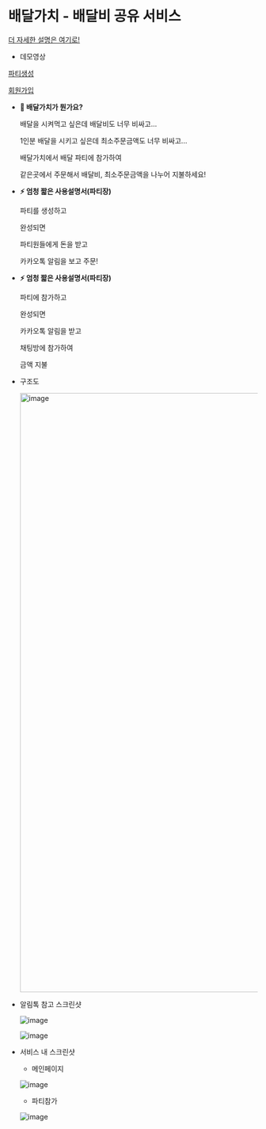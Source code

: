 배달가치 - 배달비 공유 서비스
=======================

  [더 자세한 설명은 여기로!](https://fabulous-dimple-deb.notion.site/ede9b206c31b4d96a9b79c3a1c0ddcce)

  - 데모영상

  [파티생성](https://youtu.be/KADlQCrWI_0)

  [회원가입](https://youtu.be/Q8nCXacjots)

- **🧐 배달가치가 뭔가요?**

  배달을 시켜먹고 싶은데 배달비도 너무 비싸고...

  1인분 배달을 시키고 싶은데 최소주문금액도 너무 비싸고...

  배달가치에서 배달 파티에 참가하여

  같은곳에서 주문해서 배달비, 최소주문금액을 나누어 지불하세요!

- **⚡ 엄청 짧은 사용설명서(파티장)**

  파티를 생성하고 

  완성되면

  파티원들에게 돈을 받고

  카카오톡 알림을 보고 주문!
  

- **⚡ 엄청 짧은 사용설명서(파티장)**
  
  파티에 참가하고

  완성되면

  카카오톡 알림을 받고

  채팅방에 참가하여

  금액 지불

- 구조도

  <img width="1210" alt="image" src="https://github.com/syha6821/bdgc/assets/83122197/e4bf1e9f-e044-4129-a9d3-ea9e4aafd4a2">

- 알림톡 참고 스크린샷
  
  ![image](https://github.com/syha6821/bdgc/assets/83122197/33839b2f-f9de-41d6-8a00-114ae1b3d0a4)

  ![image](https://github.com/syha6821/bdgc/assets/83122197/f1be7437-7e44-4e46-a2c5-6bac4b7a857d)

- 서비스 내 스크린샷
  
  - 메인페이지
  
  ![image](https://github.com/syha6821/bdgc/assets/83122197/1005c1f4-2ae1-40a8-b644-741e907fa244)
  
  - 파티참가
  
  ![image](https://github.com/syha6821/bdgc/assets/83122197/2e20a888-7c98-4c0f-a84b-908156a823f3)
